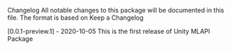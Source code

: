 Changelog
All notable changes to this package will be documented in this file. The format is based on Keep a Changelog

[0.0.1-preview.1] - 2020-10-05
This is the first release of Unity MLAPI Package
